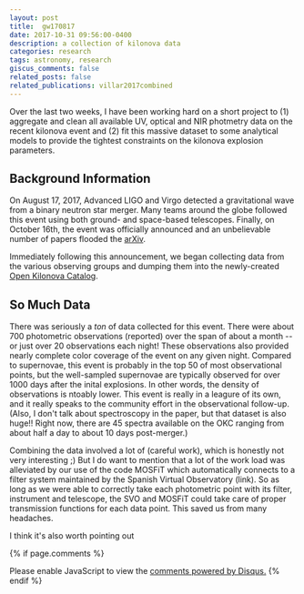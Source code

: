 ```yaml
---
layout: post
title:  gw170817
date: 2017-10-31 09:56:00-0400
description: a collection of kilonova data
categories: research
tags: astronomy, research
giscus_comments: false
related_posts: false
related_publications: villar2017combined
---
```




Over the last two weeks, I have been working hard on a short project to (1) aggregate and clean all available UV, optical and NIR photmetry data on the recent kilonova event and (2) fit this massive dataset to some analytical models to provide the tightest constraints on the kilonova explosion parameters. 

## Background Information

On August 17, 2017, Advanced LIGO and Virgo detected a gravitational wave from a binary neutron star merger. Many teams around the globe followed this event using both ground- and space-based telescopes. Finally, on October 16th, the event was officially announced and an unbelievable number of papers flooded the [arXiv](https://lco.global/~iarcavi/kilonovae.html). 

Immediately following this announcement, we began collecting data from the various observing groups and dumping them into the newly-created [Open Kilonova Catalog](https://kilonova.space/).

## So Much Data

There was seriously a *ton* of data collected for this event. There were about 700 photometric observations (reported) over the span of about a month -- or just over 20 observations each night! These observations also provided nearly complete color coverage of the event on any given night. Compared to supernovae, this event is probably in the top 50 of most observational points, but the well-sampled supernovae are typically observed for over 1000 days after the inital explosions. In other words, the density of observations is ntoably lower. This event is really in a leagure of its own, and it really speaks to the community effort in the observational follow-up. (Also, I don't talk about spectroscopy in the paper, but that dataset is also huge!! Right now, there are 45 spectra available on the OKC ranging from about half a day to about 10 days post-merger.)

Combining the data involved a lot of (careful work), which is honestly not very interesting ;) But I do want to mention that a lot of the work load was alleviated by our use of the code MOSFiT which automatically connects to a filter system maintained by the Spanish Virtual Observatory (link). So as long as we were able to correctly take each photometric point with its filter, instrument and telescope, the SVO and MOSFiT could take care of proper transmission functions for each data point. This saved us from many headaches.

I think it's also worth pointing out




{% if page.comments %}
<div id="disqus_thread"></div>
<script>

/**
*  RECOMMENDED CONFIGURATION VARIABLES: EDIT AND UNCOMMENT THE SECTION BELOW TO INSERT DYNAMIC VALUES FROM YOUR PLATFORM OR CMS.
*  LEARN WHY DEFINING THESE VARIABLES IS IMPORTANT: https://disqus.com/admin/universalcode/#configuration-variables*/
/*
var disqus_config = function () {
this.page.url = PAGE_URL;  // Replace PAGE_URL with your page's canonical URL variable
this.page.identifier = PAGE_IDENTIFIER; // Replace PAGE_IDENTIFIER with your page's unique identifier variable
};
*/
(function() { // DON'T EDIT BELOW THIS LINE
var d = document, s = d.createElement('script');
s.src = 'https://ashleyvillar-com.disqus.com/embed.js';
s.setAttribute('data-timestamp', +new Date());
(d.head || d.body).appendChild(s);
})();
</script>
<noscript>Please enable JavaScript to view the <a href="https://disqus.com/?ref_noscript">comments powered by Disqus.</a></noscript>
{% endif %}

